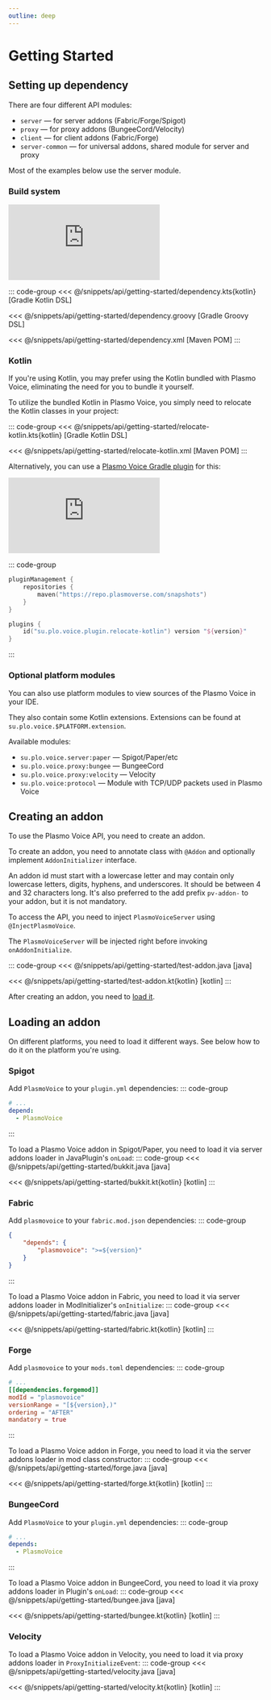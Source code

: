 ```yaml
---
outline: deep
---
```


# Getting Started

## Setting up dependency

There are four different API modules:
- `server` — for server addons (Fabric/Forge/Spigot)
- `proxy` — for proxy addons (BungeeCord/Velocity)
- `client` — for client addons (Fabric/Forge)
- `server-common` — for universal addons, shared module for server and proxy

Most of the examples below use the server module.

### Build system

![Version](https://img.shields.io/badge/dynamic/xml?color=186EF0&label=version&query=/metadata/versioning/versions/version[not(contains(text(),'%2B'))][last()]&url=https://repo.plasmoverse.com/releases/su/plo/voice/api/server/maven-metadata.xml)

::: code-group
<<< @/snippets/api/getting-started/dependency.kts{kotlin} [Gradle Kotlin DSL]

<<< @/snippets/api/getting-started/dependency.groovy [Gradle Groovy DSL]

<<< @/snippets/api/getting-started/dependency.xml [Maven POM]
:::

### Kotlin
If you're using Kotlin, you may prefer using the Kotlin bundled with Plasmo Voice,
eliminating the need for you to bundle it yourself.

To utilize the bundled Kotlin in Plasmo Voice, you simply need to relocate the Kotlin classes in your project:

::: code-group
<<< @/snippets/api/getting-started/relocate-kotlin.kts{kotlin} [Gradle Kotlin DSL]

<<< @/snippets/api/getting-started/relocate-kotlin.xml [Maven POM]
:::

Alternatively, you can use a [Plasmo Voice Gradle plugin](https://github.com/plasmoapp/pv-gradle-plugin) for this:

![Version](https://img.shields.io/badge/dynamic/xml?color=186EF0&label=version&query=/metadata/versioning/versions/version[not(contains(text(),'%2B'))][last()]&url=https://repo.plasmoverse.com/snapshots/su/plo/voice/plugin/pv-gradle-plugin/maven-metadata.xml)

::: code-group
```kotlin [settings.gradle.kts]
pluginManagement {
    repositories {
        maven("https://repo.plasmoverse.com/snapshots")
    }
}
```

```kotlin [build.gradle.kts]
plugins {
    id("su.plo.voice.plugin.relocate-kotlin") version "${version}"
}
```
:::

### Optional platform modules
You can also use platform modules to view sources of the Plasmo Voice in your IDE.

They also contain some Kotlin extensions. Extensions can be found at `su.plo.voice.$PLATFORM.extension`.

Available modules:
- `su.plo.voice.server:paper` — Spigot/Paper/etc
- `su.plo.voice.proxy:bungee` — BungeeCord
- `su.plo.voice.proxy:velocity` — Velocity
- `su.plo.voice:protocol` — Module with TCP/UDP packets used in Plasmo Voice

## Creating an addon

To use the Plasmo Voice API, you need to create an addon.

To create an addon, you need to annotate class with `@Addon` 
and optionally implement `AddonInitializer` interface.

An addon id must start with a lowercase letter and may contain only lowercase letters, digits, hyphens, and underscores.
It should be between 4 and 32 characters long.
It's also preferred to the add prefix `pv-addon-` to your addon, but it is not mandatory.

To access the API, you need to inject `PlasmoVoiceServer` using `@InjectPlasmoVoice`.

The `PlasmoVoiceServer` will be injected right before invoking `onAddonInitialize`.

::: code-group
<<< @/snippets/api/getting-started/test-addon.java [java]

<<< @/snippets/api/getting-started/test-addon.kt{kotlin} [kotlin]
:::

After creating an addon, you need to [load it](#loading-addon).

## Loading an addon
On different platforms, you need to load it different ways. See below how to do it on the platform you're using.

### Spigot
Add `PlasmoVoice` to your `plugin.yml` dependencies:
::: code-group
```yaml [plugin.yml]
# ...
depend:
  - PlasmoVoice
```
:::

To load a Plasmo Voice addon in Spigot/Paper, you need to load it via server addons loader in JavaPlugin's `onLoad`:
::: code-group
<<< @/snippets/api/getting-started/bukkit.java [java]

<<< @/snippets/api/getting-started/bukkit.kt{kotlin} [kotlin]
:::

### Fabric
Add `plasmovoice` to your `fabric.mod.json` dependencies:
::: code-group
```json [fabric.mod.json]
{
    "depends": {
        "plasmovoice": ">=${version}"
    }
}
```
:::

To load a Plasmo Voice addon in Fabric, you need to load it via server addons loader in ModInitializer's `onInitialize`:
::: code-group
<<< @/snippets/api/getting-started/fabric.java [java]

<<< @/snippets/api/getting-started/fabric.kt{kotlin} [kotlin]
:::

### Forge
Add `plasmovoice` to your `mods.toml` dependencies:
::: code-group
```toml [mods.toml]
# ...
[[dependencies.forgemod]]
modId = "plasmovoice"
versionRange = "[${version},)"
ordering = "AFTER"
mandatory = true
```
:::

To load a Plasmo Voice addon in Forge, you need to load it via the server addons loader in mod class constructor:
::: code-group
<<< @/snippets/api/getting-started/forge.java [java]

<<< @/snippets/api/getting-started/forge.kt{kotlin} [kotlin]
:::

### BungeeCord
Add `PlasmoVoice` to your `plugin.yml` dependencies:
::: code-group
```yaml [plugin.yml]
# ...
depends:
  - PlasmoVoice
```
:::

To load a Plasmo Voice addon in BungeeCord, you need to load it via proxy addons loader in Plugin's `onLoad`:
::: code-group
<<< @/snippets/api/getting-started/bungee.java [java]

<<< @/snippets/api/getting-started/bungee.kt{kotlin} [kotlin]
:::

### Velocity
To load a Plasmo Voice addon in Velocity, you need to load it via proxy addons loader in `ProxyInitializeEvent`:
::: code-group
<<< @/snippets/api/getting-started/velocity.java [java]

<<< @/snippets/api/getting-started/velocity.kt{kotlin} [kotlin]
:::


[//]: # (## Project templates)

[//]: # ()
[//]: # (- Universal template)
